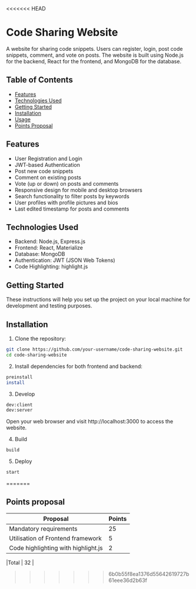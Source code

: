 <<<<<<< HEAD
# Code Sharing Website

A website for sharing code snippets. Users can register, login, post code snippets, comment, and vote on posts. The website is built using Node.js for the backend, React for the frontend, and MongoDB for the database.

## Table of Contents

- [Features](#features)
- [Technologies Used](#technologies-used)
- [Getting Started](#getting-started)
- [Installation](#installation)
- [Usage](#usage)
- [Points Proposal](#points-proposal)


## Features

- User Registration and Login
- JWT-based Authentication
- Post new code snippets
- Comment on existing posts
- Vote (up or down) on posts and comments
- Responsive design for mobile and desktop browsers
- Search functionality to filter posts by keywords
- User profiles with profile pictures and bios
- Last edited timestamp for posts and comments

## Technologies Used

- Backend: Node.js, Express.js
- Frontend: React, Materialize
- Database: MongoDB
- Authentication: JWT (JSON Web Tokens)
- Code Highlighting: highlight.js

## Getting Started

These instructions will help you set up the project on your local machine for development and testing purposes.

## Installation

1. Clone the repository:

```bash
git clone https://github.com/your-username/code-sharing-website.git
cd code-sharing-website
```

2. Install dependencies for both frontend and backend:



```bash
preinstall
install
```

3. Develop

```bash
dev:client
dev:server
```

Open your web browser and visit http://localhost:3000 to access the website.               

4. Build

```bash
build
```

5. Deploy

```bash
start
```


=======

## Points proposal

|Proposal                            |Points|
|------------------------------------|------|
|Mandatory requirements              | 25   |
|Utilisation of Frontend framework   | 5    |
|Code highlighting with highlight.js | 2    |

|Total                               | 32   |
>>>>>>> 6b0b55f8ea1376d55642619727b61eee36d2b63f
